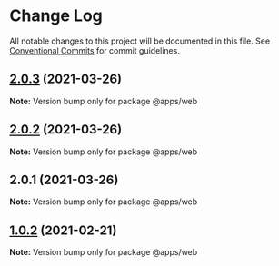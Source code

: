 # Change Log

All notable changes to this project will be documented in this file.
See [Conventional Commits](https://conventionalcommits.org) for commit guidelines.

## [2.0.3](https://github.com/Libikk/lerna-monorepo/compare/v2.0.2...v2.0.3) (2021-03-26)

**Note:** Version bump only for package @apps/web





## [2.0.2](https://github.com/Libikk/lerna-monorepo/compare/v2.0.1...v2.0.2) (2021-03-26)

**Note:** Version bump only for package @apps/web





## 2.0.1 (2021-03-26)

**Note:** Version bump only for package @apps/web





## [1.0.2](https://github.com/Libikk/lerna-monorepo/compare/@apps/web@1.0.1...@apps/web@1.0.2) (2021-02-21)

**Note:** Version bump only for package @apps/web
